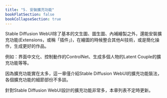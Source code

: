```yaml
---
title: "5. 安裝擴充功能"
bookFlatSection: false
bookCollapseSection: true
---
```


Stable Diffusion WebUI除了基本的文生圖、圖生圖、內補繪製之外，還能安裝擴充功能(Extensions，或稱「插件」)，在繪圖的時候整合其他AI技術，或是簡化操作，生成更好的作品。

例如：界面中文化、控制動作的ControlNet、生成多個人物的Latent Couple的擴充功能等等。

因為擴充功能實在太多，這一章僅介紹Stable Diffusion WebUI的擴充功能裝法，各個擴充功能的細節部份不多談。

針對Stable Diffusion WebUI設計的擴充功能非常多，本章列表不定時更新。
